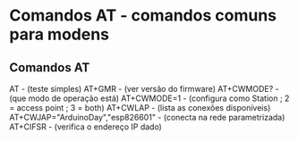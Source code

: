 # Comandos AT - comandos comuns para modens

## Comandos AT

AT - (teste simples)
AT+GMR - (ver versão do firmware)
AT+CWMODE? - (que modo de operação está)
AT+CWMODE=1 - (configura como Station ; 2 = access point ; 3 = both)
AT+CWLAP - (lista as conexões disponíveis)
AT+CWJAP="ArduinoDay","esp826601" - (conecta na rede parametrizada)
AT+CIFSR - (verifica o endereço IP dado)

